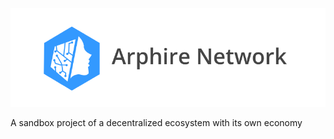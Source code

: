 
![logo](appdata/assets/img/banner.png)

A sandbox project of a decentralized ecosystem with its own economy
